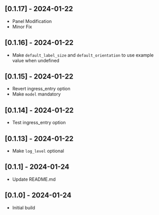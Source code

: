 ## [0.1.17] - 2024-01-22
- Panel Modification
- Minor Fix

## [0.1.16] - 2024-01-22
- Make `default_label_size` and `default_orientation` to use example value when undefined

## [0.1.15] - 2024-01-22
- Revert ingress_entry option
- Make `model` mandatory

## [0.1.14] - 2024-01-22
- Test ingress_entry option

## [0.1.13] - 2024-01-22
- Make `log_level` optional

## [0.1.1] - 2024-01-24
- Update README.md

## [0.1.0] - 2024-01-24
- Initial build
